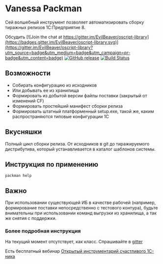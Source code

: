 # Vanessa Packman

Сей волшебный инструмент позволяет автоматизировать сборку тиражных релизов 1С:Предприятие 8.

Обсудить [![Join the chat at https://gitter.im/EvilBeaver/oscript-library](https://badges.gitter.im/EvilBeaver/oscript-library.svg)](https://gitter.im/EvilBeaver/oscript-library?utm_source=badge&utm_medium=badge&utm_campaign=pr-badge&utm_content=badge) [![GitHub release](https://img.shields.io/github/release/oscript-library/packman.svg)](https://github.com/oscript-library/packman/releases) [![Build Status](http://build.oscript.io/buildStatus/icon?job=oscript-library/packman/develop)](http://build.oscript.io/job/oscript-library/job/packman/job/develop/) 


## Возможности

* Собирать конфигурацию из исходников
* Или добывать ее из хранилища
* Формировать из добытой версии файлы поставки (закрытый от изменений CF)
* Формировать простейший манифест сборки релиза
* Формировать штатный платформенный setup.exe, такой же, каким распространяются типовые конфигурации 1С

## Вкусняшки

Полный цикл сборки релиза. От исходников в git до тиражируемого дистрибутива, который устанавливается в каталог шаблонов системы.

## Инструкция по применению

    packman help

## Важно

При использовании существующей ИБ в качестве рабочей (например, формирование поставки непосредственно с тестового контура), будьте внимательны при использовании команд выгрузки из хранилища, а так же снятия с поддержки.

### Более подробная инструкция

На текущий момент отсутствует, как класс. Спрашивайте в [gitter](https://gitter.im/EvilBeaver/oscript-library)

Есть бесплатный вебинар [Открытый инструментарий счастливого 1С-ника](http://infostart.ru/webinars/564258/)

